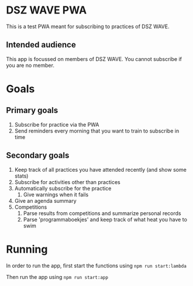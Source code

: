 
# DSZ WAVE PWA

This is a test PWA meant for subscribing to practices of DSZ WAVE. 

## Intended audience

This app is focussed on members of DSZ WAVE. You cannot subscribe if you are no member.


# Goals

## Primary goals

1. Subscribe for practice via the PWA
2. Send reminders every morning that you want to train to subscribe in time

## Secondary goals

1. Keep track of all practices you have attended recently (and show some stats)
1. Subscribe for activities other than practices
2. Automatically subscribe for the practice
    1. Give warnings when it fails
3. Give an agenda summary
4. Competitions
    1. Parse results from competitions and summarize personal records
    2. Parse 'programmaboekjes' and keep track of what heat you have to swim


# Running

In order to run the app, first start the functions using 
`npm run start:lambda`

Then run the app using `npm run start:app`
